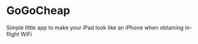 GoGoCheap
=========

Simple little app to make your iPad look like an iPhone when obtaining in-flight WiFi
